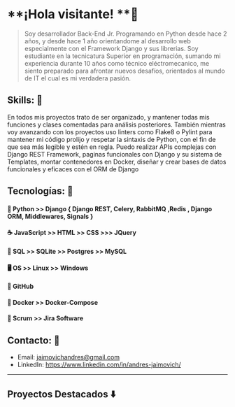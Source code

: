 # **¡Hola visitante! **👋
> Soy desarrollador Back-End Jr. Programando en Python desde hace 2 años, y desde hace 1 año orientandome al desarrollo web especialmente con el Framework Django y sus librerias.
Soy estudiante en la tecnicatura Superior en programación, sumando mi experiencia durante 10 años como técnico eléctromecanico, me siento preparado para afrontar nuevos desafíos, orientados al mundo de IT el cual es mi verdadera pasión.

##  Skills: 🥷
En todos mis proyectos trato de ser organizado, y mantener todas mis funciones y clases comentadas para análisis posteriores. También mientras voy avanzando con los proyectos uso linters como Flake8 o Pylint para mantener mi código prolijo y respetar la sintaxis de Python, con el fin de que sea más legible y estén en regla.
Puedo realizar APIs complejas con Django REST Framework, paginas funcionales con Django y su sistema de Templates, montar contenedores en Docker, diseñar y crear bases de datos funcionales y eficaces con el ORM de Django

## Tecnologías: 🦾

#### 🐍 Python >> Django { Django REST, Celery, RabbitMQ ,Redis , Django ORM, Middlewares, Signals }

#### ☕ JavaScript >> HTML >> CSS >>> JQuery

#### 📜 SQL >> SQLite >> Postgres >> MySQL

#### 🖥️ OS >> Linux >> Windows

#### 🐙 GitHub

#### 🐋 Docker >> Docker-Compose

#### 🔄 Scrum >> Jira Software

## Contacto: 📨
- Email: jaimovichandres@gmail.com
- LinkedIn: https://www.linkedin.com/in/andres-jaimovich/

------------



## Proyectos Destacados ⬇️


